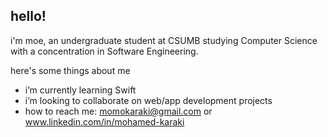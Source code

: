 ## hello!

i'm moe, an undergraduate student at CSUMB studying Computer Science with a concentration in Software Engineering.

here's some things about me
- i’m currently learning Swift
- i’m looking to collaborate on web/app development projects
- how to reach me: momokaraki@gmail.com or www.linkedin.com/in/mohamed-karaki
